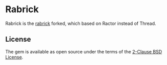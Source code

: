 # Rabrick

Rabrick is the [rabrick](https://github.com/ruby/webrick) forked, which based on Ractor instead of Thread.

## License

The gem is available as open source under the terms of the [2-Clause BSD License](https://opensource.org/licenses/BSD-2-Clause).
